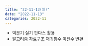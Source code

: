 ```yaml
---
title: "22-11-13(일)"
date: "2022-11-13"
categories: 2022-11
---
```


- 빅분기 실기 판다스 활용
- 알고리즘 자료구조 재귀함수 이진수 변환

